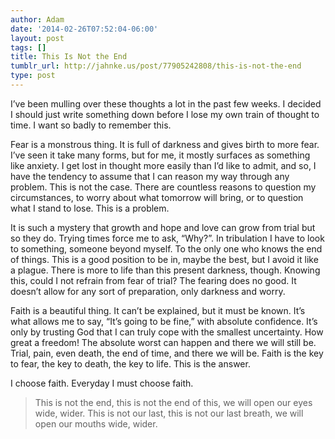 ```yaml
---
author: Adam
date: '2014-02-26T07:52:04-06:00'
layout: post
tags: []
title: This Is Not the End
tumblr_url: http://jahnke.us/post/77905242808/this-is-not-the-end
type: post
---
```


I’ve been mulling over these thoughts a lot in the past few weeks. I decided I should just write something down before I lose my own train of thought to time. I want so badly to remember this.

Fear is a monstrous thing. It is full of darkness and gives birth to more fear. I’ve seen it take many forms, but for me, it mostly surfaces as something like anxiety. I get lost in thought more easily than I’d like to admit, and so, I have the tendency to assume that I can reason my way through any problem. This is not the case. There are countless reasons to question my circumstances, to worry about what tomorrow will bring, or to question what I stand to lose. This is a problem.

It is such a mystery that growth and hope and love can grow from trial but so they do. Trying times force me to ask, “Why?”. In tribulation I have to look to something, someone beyond myself. To the only one who knows the end of things. This is a good position to be in, maybe the best, but I avoid it like a plague. There is more to life than this present darkness, though. Knowing this, could I not refrain from fear of trial? The fearing does no good. It doesn’t allow for any sort of preparation, only darkness and worry.

Faith is a beautiful thing. It can’t be explained, but it must be known. It’s what allows me to say, “It’s going  to be fine,” with absolute confidence. It’s only by trusting God that I can truly cope with the smallest uncertainty. How great a freedom! The absolute worst can happen and there we will still be. Trial, pain, even death, the end of time, and there we will be. Faith is the key to fear, the key to death, the key to life. This is the answer.

I choose faith. Everyday I must choose faith.

> This is not the end, this is not the end of this, we will open our eyes wide, wider. This is not our last, this is not our last breath, we will open our mouths wide, wider.
